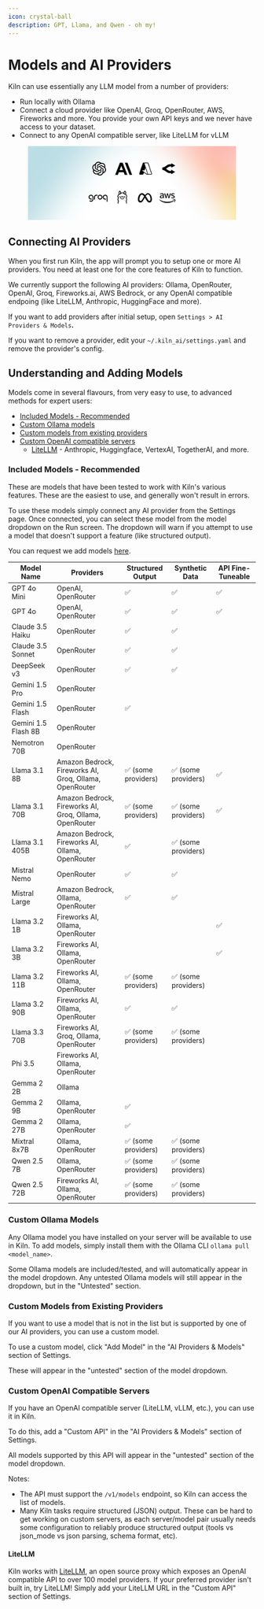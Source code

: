```yaml
---
icon: crystal-ball
description: GPT, Llama, and Qwen - oh my!
---
```


# Models and AI Providers

Kiln can use essentially any LLM model from a number of providers:

* Run locally with Ollama
* Connect a cloud provider like OpenAI, Groq, OpenRouter, AWS, Fireworks and more. You provide your own API keys and we never have access to your dataset.
* Connect to any OpenAI compatible server, like LiteLLM for vLLM

<figure><img src="../.gitbook/assets/Models (1).png" alt=""><figcaption></figcaption></figure>

## Connecting AI Providers

When you first run Kiln, the app will prompt you to setup one or more AI providers. You need at least one for the core features of Kiln to function.&#x20;

We currently support the following AI providers: Ollama, OpenRouter, OpenAI, Groq, Fireworks.ai, AWS Bedrock, or any OpenAI compatible endpoing (like LiteLLM, Anthropic, HuggingFace and more).

If you want to add providers after initial setup, open `Settings > AI Providers & Models`**.**

If you want to remove a provider, edit your `~/.kiln_ai/settings.yaml` and remove the provider's config.

## Understanding and Adding Models

Models come in several flavours, from very easy to use, to advanced methods for expert users:

* [Included Models - Recommended](models-and-ai-providers.md#included-models-recommended)
* [Custom Ollama models](models-and-ai-providers.md#custom-ollama-models)
* [Custom models from existing providers](models-and-ai-providers.md#custom-models-from-existing-providers)
* [Custom OpenAI compatible servers](models-and-ai-providers.md#custom-openai-compatible-servers)
  * [LiteLLM](models-and-ai-providers.md#litellm) - Anthropic, Huggingface, VertexAI, TogetherAI, and more.

### Included Models - Recommended

These are models that have been tested to work with Kiln's various features. These are the easiest to use, and generally won't result in errors.

To use these models simply connect any AI provider from the Settings page. Once connected, you can select these model from the model dropdown on the Run screen. The dropdown will warn if you attempt to use a model that doesn't support a feature (like structured output).

You can request we add models [here](https://github.com/Kiln-AI/Kiln/issues/29).

<table data-full-width="true"><thead><tr><th>Model Name</th><th>Providers</th><th>Structured Output</th><th>Synthetic Data</th><th>API Fine-Tuneable</th></tr></thead><tbody><tr><td>GPT 4o Mini</td><td>OpenAI, OpenRouter</td><td>✅︎</td><td>✅︎</td><td>✅︎</td></tr><tr><td>GPT 4o</td><td>OpenAI, OpenRouter</td><td>✅︎</td><td>✅︎</td><td>✅︎</td></tr><tr><td>Claude 3.5 Haiku</td><td>OpenRouter</td><td>✅︎</td><td>✅︎</td><td></td></tr><tr><td>Claude 3.5 Sonnet</td><td>OpenRouter</td><td>✅︎</td><td>✅︎</td><td></td></tr><tr><td>DeepSeek v3</td><td>OpenRouter</td><td>✅︎</td><td>✅︎</td><td></td></tr><tr><td>Gemini 1.5 Pro</td><td>OpenRouter</td><td></td><td></td><td></td></tr><tr><td>Gemini 1.5 Flash</td><td>OpenRouter</td><td>✅︎</td><td></td><td></td></tr><tr><td>Gemini 1.5 Flash 8B</td><td>OpenRouter</td><td></td><td></td><td></td></tr><tr><td>Nemotron 70B</td><td>OpenRouter</td><td></td><td></td><td></td></tr><tr><td>Llama 3.1 8B</td><td>Amazon Bedrock, Fireworks AI, Groq, Ollama, OpenRouter</td><td>✅︎ (some providers)</td><td>✅︎ (some providers)</td><td>✅︎</td></tr><tr><td>Llama 3.1 70B</td><td>Amazon Bedrock, Fireworks AI, Groq, Ollama, OpenRouter</td><td>✅︎ (some providers)</td><td>✅︎ (some providers)</td><td>✅︎</td></tr><tr><td>Llama 3.1 405B</td><td>Amazon Bedrock, Fireworks AI, Ollama, OpenRouter</td><td>✅︎</td><td>✅︎ (some providers)</td><td></td></tr><tr><td>Mistral Nemo</td><td>OpenRouter</td><td>✅︎</td><td>✅︎</td><td></td></tr><tr><td>Mistral Large</td><td>Amazon Bedrock, Ollama, OpenRouter</td><td>✅︎</td><td>✅︎</td><td></td></tr><tr><td>Llama 3.2 1B</td><td>Fireworks AI, Ollama, OpenRouter</td><td></td><td></td><td>✅︎</td></tr><tr><td>Llama 3.2 3B</td><td>Fireworks AI, Ollama, OpenRouter</td><td></td><td></td><td>✅︎</td></tr><tr><td>Llama 3.2 11B</td><td>Fireworks AI, Ollama, OpenRouter</td><td>✅︎ (some providers)</td><td>✅︎ (some providers)</td><td></td></tr><tr><td>Llama 3.2 90B</td><td>Fireworks AI, Ollama, OpenRouter</td><td>✅︎</td><td>✅︎</td><td></td></tr><tr><td>Llama 3.3 70B</td><td>Fireworks AI, Groq, Ollama, OpenRouter</td><td>✅︎ (some providers)</td><td>✅︎ (some providers)</td><td></td></tr><tr><td>Phi 3.5</td><td>Fireworks AI, Ollama, OpenRouter</td><td></td><td></td><td></td></tr><tr><td>Gemma 2 2B</td><td>Ollama</td><td></td><td></td><td></td></tr><tr><td>Gemma 2 9B</td><td>Ollama, OpenRouter</td><td>✅︎</td><td></td><td></td></tr><tr><td>Gemma 2 27B</td><td>Ollama, OpenRouter</td><td>✅︎</td><td></td><td></td></tr><tr><td>Mixtral 8x7B</td><td>Ollama, OpenRouter</td><td>✅︎ (some providers)</td><td>✅︎ (some providers)</td><td></td></tr><tr><td>Qwen 2.5 7B</td><td>Ollama, OpenRouter</td><td>✅︎ (some providers)</td><td>✅︎ (some providers)</td><td></td></tr><tr><td>Qwen 2.5 72B</td><td>Fireworks AI, Ollama, OpenRouter</td><td>✅︎ (some providers)</td><td>✅︎ (some providers)</td><td></td></tr></tbody></table>

### Custom Ollama Models

Any Ollama model you have installed on your server will be available to use in Kiln. To add models, simply install them with the Ollama CLI `ollama pull <model_name>`.

Some Ollama models are included/tested, and will automatically appear in the model dropdown. Any untested Ollama models will still appear in the dropdown, but in the "Untested" section.

### Custom Models from Existing Providers

If you want to use a model that is not in the list but is supported by one of our AI providers, you can use a custom model.

To use a custom model, click "Add Model" in the "AI Providers & Models" section of Settings.

These will appear in the "untested" section of the model dropdown.

### Custom OpenAI Compatible Servers

If you have an OpenAI compatible server (LiteLLM, vLLM, etc.), you can use it in Kiln.

To do this, add a "Custom API" in the "AI Providers & Models" section of Settings.

All models supported by this API will appear in the "untested" section of the model dropdown.

Notes:

* The API must support the `/v1/models` endpoint, so Kiln can access the list of models.
* Many Kiln tasks require structured (JSON) output. These can be hard to get working on custom servers, as each server/model pair usually needs some configuration to reliably produce structured output (tools vs json\_mode vs json parsing, schema format, etc).

#### LiteLLM

Kiln works with [LiteLLM](https://github.com/BerriAI/litellm), an open source proxy which exposes an OpenAI compatible API to over 100 model providers. If your preferred provider isn't built in, try LiteLLM! Simply add your LiteLLM URL in the "Custom API" section of Settings.
